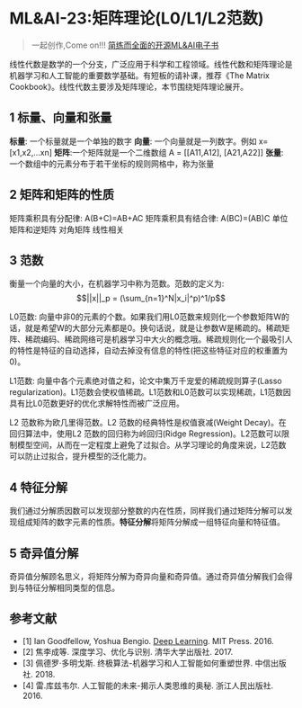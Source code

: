 # ML&AI-23:矩阵理论(L0/L1/L2范数)

> 一起创作,Come on!!! [简练而全面的开源ML&AI电子书](https://github.com/media-tm/MTOpenML)

线性代数是数学的一个分支，广泛应用于科学和工程领域。线性代数和矩阵理论是机器学习和人工智能的重要数学基础。有短板的请补课，推荐《The Matrix Cookbook》。线性代数主要涉及矩阵理论，本节围绕矩阵理论展开。

## 1 标量、向量和张量

**标量**: 一个标量就是一个单独的数字
**向量**: 一个向量就是一列数字。例如  x= [x1,x2,...xn]
**矩阵**:一个矩阵就是一个二维数组 A = [[A11,A12], [A21,A22]]
**张量**: 一个数组中的元素分布于若干坐标的规则网格中，称为张量

## 2 矩阵和矩阵的性质

矩阵乘积具有分配律: A(B+C)=AB+AC
矩阵乘积具有结合律: A(BC)=(AB)C
单位矩阵和逆矩阵
对角矩阵
线性相关

## 3 范数

衡量一个向量的大小，在机器学习中称为范数。范数的定义为:
$$||x||_p = (\sum_{n=1}^N|x_i|^p)^1/p$$

L0范数: 向量中非0的元素的个数。如果我们用L0范数来规则化一个参数矩阵W的话，就是希望W的大部分元素都是0。换句话说，就是让参数W是稀疏的。稀疏矩阵、稀疏编码、稀疏网络可是机器学习中大火的概念哦。稀疏规则化一个最吸引人的特性是特征的自动选择，自动去掉没有信息的特性(把这些特征对应的权重置为0)。

L1范数: 向量中各个元素绝对值之和，论文中集万千宠爱的稀疏规则算子(Lasso regularization)。L1范数会使权值稀疏。L1范数和L0范数可以实现稀疏，L1范数因具有比L0范数更好的优化求解特性而被广泛应用。

L2 范数称为欧几里得范数。L2 范数的经典特性是权值衰减(Weight Decay)。在回归算法中，使用L2 范数的回归称为岭回归(Ridge Regression)。L2范数可以限制模型空间，从而在一定程度上避免了过拟合。从学习理论的角度来说，L2范数可以防止过拟合，提升模型的泛化能力。

## 4 特征分解

我们通过分解质因数可以发现部分整数的内在性质，同样我们通过矩阵分解可以发现组成矩阵的数字元素的性质。**特征分解**将矩阵分解成一组特征向量和特征值。

## 5 奇异值分解

奇异值分解顾名思义，将矩阵分解为奇异向量和奇异值。通过奇异值分解我们会得到与特征分解相同类型的信息。

## 参考文献

- [1] Ian Goodfellow, Yoshua Bengio. [Deep Learning](http://www.deeplearningbook.org/). MIT Press. 2016.
- [2] 焦李成等. 深度学习、优化与识别. 清华大学出版社. 2017.
- [3] 佩德罗·多明戈斯. 终极算法-机器学习和人工智能如何重塑世界. 中信出版社. 2018.
- [4] 雷.库兹韦尔. 人工智能的未来-揭示人类思维的奥秘.  浙江人民出版社. 2016.